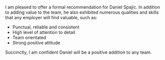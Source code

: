 I am pleased to offer a formal recommendation for Daniel Spajic. In addition to
adding value to the team, he also exhibited numerous qualities and skills that
any employer will find valuable, such as:

* Punctual, reliable and consistent
* High level of attention to detail
* Team orientated
* Strong positive attitude

Succinctly, I am confident Daniel will be a positive addition to any team.
